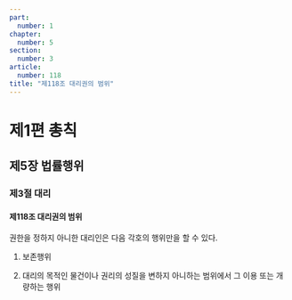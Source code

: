 ```yaml
---
part:
  number: 1
chapter:
  number: 5
section:
  number: 3
article:
  number: 118
title: "제118조 대리권의 범위"
---
```


# 제1편 총칙

## 제5장 법률행위

### 제3절 대리

#### 제118조 대리권의 범위

권한을 정하지 아니한 대리인은 다음 각호의 행위만을 할 수 있다.

1. 보존행위

2. 대리의 목적인 물건이나 권리의 성질을 변하지 아니하는 범위에서 그 이용 또는 개량하는 행위
